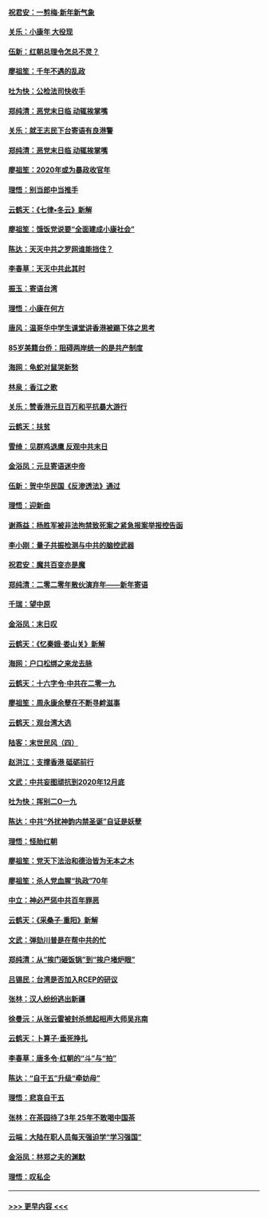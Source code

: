 #### [祝君安：一剪梅‧新年新气象](../pages/nsc993/n11776340.md?t=01081933) 
#### [关乐：小康年 大役现](../pages/nsc993/n11774213.md?t=01081933) 
#### [伍新：红朝总理令怎总不灵？](../pages/nsc993/n11770813.md?t=01081933) 
#### [廖祖笙：千年不遇的乱政](../pages/nsc993/n11770373.md?t=01081933) 
#### [吐为快：公检法司快收手](../pages/nsc993/n11770359.md?t=01081933) 
#### [郑纯清：恶党末日临 动辄挨掌嘴](../pages/nsc993/n11769912.md?t=01081933) 
#### [关乐：就王志民下台寄语有良港警](../pages/nsc993/n11769903.md?t=01081933) 
#### [郑纯清：恶党末日临 动辄挨掌嘴](../pages/nsc993/n11769356.md?t=01081933) 
#### [廖祖笙：2020年或为暴政收官年](../pages/nsc993/n11768216.md?t=01081933) 
#### [理悟：别当郎中当推手](../pages/nsc993/n11768243.md?t=01081933) 
#### [云鹤天：《七律▪冬云》新解](../pages/nsc993/n11768204.md?t=01081933) 
#### [廖祖笙：饿饭党说要“全面建成小康社会”](../pages/nsc993/n11767482.md?t=01081933) 
#### [陈达：天灭中共之罗网谁能挡住？](../pages/nsc993/n11767465.md?t=01081933) 
#### [李春草：天灭中共此其时](../pages/nsc993/n11767452.md?t=01081933) 
#### [振玉：寄语台湾](../pages/nsc993/n11767432.md?t=01081933) 
#### [理悟：小康在何方](../pages/nsc993/n11767394.md?t=01081933) 
#### [唐风：温哥华中学生课堂讲香港被踢下体之思考](../pages/nsc993/n11766848.md?t=01081933) 
#### [85岁美籍台侨：阻碍两岸统一的是共产制度](../pages/nsc993/n11765043.md?t=01081933) 
#### [海网：龟蛇对鼠哭新愁](../pages/nsc993/n11764895.md?t=01081933) 
#### [林泉：香江之歌](../pages/nsc993/n11764415.md?t=01081933) 
#### [关乐：赞香港元旦百万和平抗暴大游行](../pages/nsc993/n11764382.md?t=01081933) 
#### [云鹤天：扶贫](../pages/nsc993/n11764245.md?t=01081933) 
#### [雪绮：见群鸡退鹰  反观中共末日](../pages/nsc993/n11762112.md?t=01081933) 
#### [金浴凤：元旦寄语迷中帝](../pages/nsc993/n11761788.md?t=01081933) 
#### [伍新：贺中华民国《反渗透法》通过](../pages/nsc993/n11761994.md?t=01081933) 
#### [理悟：迎新曲](../pages/nsc993/n11761152.md?t=01081933) 
#### [谢燕益：杨胜军被非法拘禁致死案之紧急报案举报控告函](../pages/nsc993/n11756134.md?t=01081933) 
#### [李小刚：量子共振检测与中共的脑控武器](../pages/nsc993/n11754518.md?t=01081933) 
#### [祝君安：魔共百变亦是魔](../pages/nsc993/n11754469.md?t=01081933) 
#### [郑纯清：二零二零年散伙演弃年——新年寄语](../pages/nsc993/n11754195.md?t=01081933) 
#### [千瑞：望中原](../pages/nsc993/n11754159.md?t=01081933) 
#### [金浴凤：末日叹](../pages/nsc993/n11752359.md?t=01081933) 
#### [云鹤天：《忆秦娥‧娄山关》新解](../pages/nsc993/n11752348.md?t=01081933) 
#### [海网：户口松绑之来龙去脉](../pages/nsc993/n11752328.md?t=01081933) 
#### [云鹤天：十六字令‧中共在二零一九](../pages/nsc993/n11752305.md?t=01081933) 
#### [廖祖笙：周永康余孽在不断寻衅滋事](../pages/nsc993/n11751013.md?t=01081933) 
#### [云鹤天：观台湾大选](../pages/nsc993/n11751007.md?t=01081933) 
#### [陆客：末世民风（四）](../pages/nsc993/n11749203.md?t=01081933) 
#### [赵洪江：支撑香港 砥砺前行](../pages/nsc993/n11748482.md?t=01081933) 
#### [文武：中共妄图顽抗到2020年12月底](../pages/nsc993/n11748446.md?t=01081933) 
#### [吐为快：挥别二O一九](../pages/nsc993/n11748411.md?t=01081933) 
#### [陈达：中共“外扰神韵内禁圣诞”自证是妖孽](../pages/nsc993/n11748226.md?t=01081933) 
#### [理悟：怪胎红朝](../pages/nsc993/n11748206.md?t=01081933) 
#### [廖祖笙：党天下法治和德治皆为无本之木](../pages/nsc993/n11748135.md?t=01081933) 
#### [廖祖笙：杀人党血腥“执政”70年](../pages/nsc993/n11745144.md?t=01081933) 
#### [中立：神必严惩中共百年罪恶](../pages/nsc993/n11744970.md?t=01081933) 
#### [云鹤天：《采桑子‧重阳》新解](../pages/nsc993/n11744948.md?t=01081933) 
#### [文武：弹劾川普是在帮中共的忙](../pages/nsc993/n11744758.md?t=01081933) 
#### [郑纯清：从“挨门砸饭锅”到“挨户堵炉眼”](../pages/nsc993/n11744745.md?t=01081933) 
#### [吕锡民：台湾是否加入RCEP的研议](../pages/nsc993/n11744701.md?t=01081933) 
#### [张林：汉人纷纷逃出新疆](../pages/nsc993/n11743530.md?t=01081933) 
#### [徐曼沅：从张云雷被封杀想起相声大师吴兆南](../pages/nsc993/n11741816.md?t=01081933) 
#### [云鹤天：卜算子‧垂死挣扎](../pages/nsc993/n11739956.md?t=01081933) 
#### [李春草：唐多令‧红朝的“斗”与“拍”](../pages/nsc993/n11739830.md?t=01081933) 
#### [陈达：“自干五”升级“牵妨母”](../pages/nsc993/n11739724.md?t=01081933) 
#### [理悟：悲哀自干五](../pages/nsc993/n11739547.md?t=01081933) 
#### [张林：在茶园待了3年 25年不敢喝中国茶](../pages/nsc993/n11739240.md?t=01081933) 
#### [云端：大陆在职人员每天强迫学“学习强国”](../pages/nsc993/n11738735.md?t=01081933) 
#### [金浴凤：林郑之夫的渊默](../pages/nsc993/n11737735.md?t=01081933) 
#### [理悟：叹私企](../pages/nsc993/n11737715.md?t=01081933) 

----
#### [ >>> 更早内容 <<< ](../indexes/nsc993-earlier.md)
